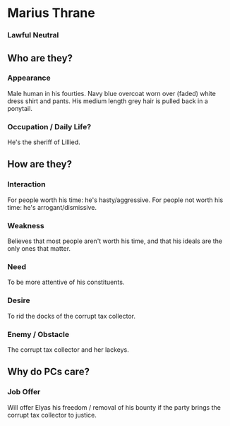 # Marius Thrane
### Lawful Neutral

## Who are they?

### Appearance

Male human in his fourties.
Navy blue overcoat worn over (faded) white dress shirt and pants.
His medium length grey hair is pulled back in a ponytail.

### Occupation / Daily Life?

He's the sheriff of Lillied.

## How are they?

### Interaction

For people worth his time: he's hasty/aggressive.
For people not worth his time: he's arrogant/dismissive.

### Weakness

Believes that most people aren't worth his time, and that his ideals are the only ones that matter.

### Need

To be more attentive of his constituents.

### Desire

To rid the docks of the corrupt tax collector.

### Enemy / Obstacle

The corrupt tax collector and her lackeys.

## Why do PCs care?

### Job Offer

Will offer Elyas his freedom / removal of his bounty if the party brings the corrupt tax collector to justice.
